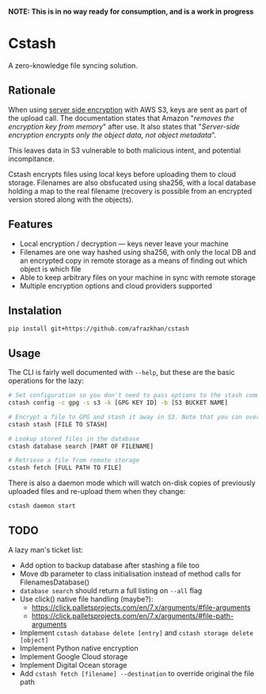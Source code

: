 **NOTE: This is in no way ready for consumption, and is a work in progress**

# Cstash

A zero-knowledge file syncing solution.

## Rationale

When using [server side encryption](https://docs.aws.amazon.com/AmazonS3/latest/dev/ServerSideEncryptionCustomerKeys.html) with AWS S3, keys are sent as part of the upload call. The documentation states that Amazon "_removes the encryption key from memory_" after use. It also states that "_Server-side encryption encrypts only the object data, not object metadata_".

This leaves data in S3 vulnerable to both malicious intent, and potential incompitance.

Cstash encrypts files using local keys before uploading them to cloud storage. Filenames are also obsfucated using sha256, with a local database holding a map to the real filename (recovery is possible from an encrypted version stored along with the objects).

## Features

* Local encryption / decryption — keys never leave your machine
* Filenames are one way hashed using sha256, with only the local DB and an encrypted copy in remote storage as a means of finding out which object is which file
* Able to keep arbitrary files on your machine in sync with remote storage
* Multiple encryption options and cloud providers supported

## Instalation

`pip install git+https://github.com/afrazkhan/cstash`

## Usage

The CLI is fairly well documented with `--help`, but these are the basic operations for the lazy:

```sh
# Set configuration so you don't need to pass options to the stash command every time
cstash config -c gpg -s s3 -k [GPG KEY ID] -b [S3 BUCKET NAME]

# Encrypt a file to GPG and stash it away in S3. Note that you can override the values in your config by passing the options here again, allowing mixing and matching cryptographers, remote storage providers, keys, and buckets (--cryptographer, --storage-provider, --key, --bucket)
cstash stash [FILE TO STASH]

# Lookup stored files in the database
cstash database search [PART OF FILENAME]

# Retrieve a file from remote storage
cstash fetch [FULL PATH TO FILE]
```

There is also a daemon mode which will watch on-disk copies of previously uploaded files and re-upload them when they change:

```sh
cstash daemon start
```

## TODO

A lazy man's ticket list:

* Add option to backup database after stashing a file too
* Move db parameter to class initialisation instead of method calls for FilenamesDatabase()
* `database search` should return a full listing on `--all` flag
* Use click() native file handling (maybe?):
  * https://click.palletsprojects.com/en/7.x/arguments/#file-arguments
  * https://click.palletsprojects.com/en/7.x/arguments/#file-path-arguments
* Implement `cstash database delete [entry]` and `cstash storage delete [object]`
* Implement Python native encryption
* Implement Google Cloud storage
* Implement Digital Ocean storage
* Add `cstash fetch [filename] --destination` to override original the file path
